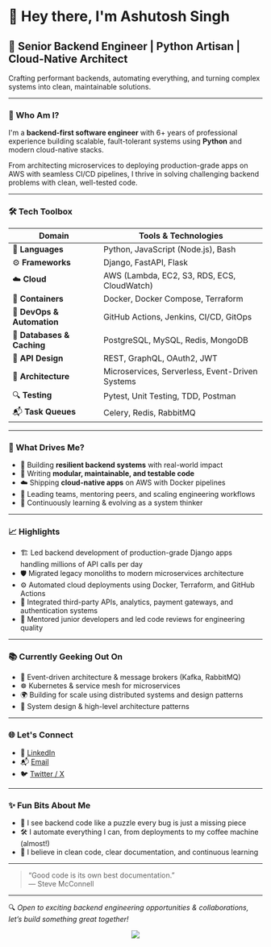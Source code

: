 # 👋 Hey there, I'm Ashutosh Singh

## 🚀 Senior Backend Engineer | Python Artisan | Cloud-Native Architect

Crafting performant backends, automating everything, and turning complex systems into clean, maintainable solutions.

---

### 🧠 Who Am I?

I'm a **backend-first software engineer** with 6+ years of professional experience building scalable, fault-tolerant systems using **Python** and modern cloud-native stacks.

From architecting microservices to deploying production-grade apps on AWS with seamless CI/CD pipelines, I thrive in solving challenging backend problems with clean, well-tested code.

---

### 🛠️ Tech Toolbox

| **Domain** | **Tools & Technologies** |
|------------|--------------------------|
| 🧬 **Languages** | Python, JavaScript (Node.js), Bash |
| ⚙️ **Frameworks** | Django, FastAPI, Flask |
| ☁️ **Cloud** | AWS (Lambda, EC2, S3, RDS, ECS, CloudWatch) |
| 🐳 **Containers** | Docker, Docker Compose, Terraform |
| 🚀 **DevOps & Automation** | GitHub Actions, Jenkins, CI/CD, GitOps |
| 🧵 **Databases & Caching** | PostgreSQL, MySQL, Redis, MongoDB |
| 🔗 **API Design** | REST, GraphQL, OAuth2, JWT |
| 🧩 **Architecture** | Microservices, Serverless, Event-Driven Systems |
| 🔍 **Testing** | Pytest, Unit Testing, TDD, Postman |
| 📬 **Task Queues** | Celery, Redis, RabbitMQ |

---

### 🧭 What Drives Me?

- 🔨 Building **resilient backend systems** with real-world impact
- 🧱 Writing **modular, maintainable, and testable code**
- ☁️ Shipping **cloud-native apps** on AWS with Docker pipelines
- 🚦 Leading teams, mentoring peers, and scaling engineering workflows
- 🧠 Continuously learning & evolving as a system thinker

---

### 📈 Highlights

- 🏗️ Led backend development of production-grade Django apps handling millions of API calls per day
- 🛡️ Migrated legacy monoliths to modern microservices architecture
- ⚙️ Automated cloud deployments using Docker, Terraform, and GitHub Actions
- 🧩 Integrated third-party APIs, analytics, payment gateways, and authentication systems
- 💬 Mentored junior developers and led code reviews for engineering quality

---

### 📚 Currently Geeking Out On

- 🔁 Event-driven architecture & message brokers (Kafka, RabbitMQ)
- ☸️ Kubernetes & service mesh for microservices
- 🌍 Building for scale using distributed systems and design patterns
- 🧠 System design & high-level architecture patterns

---

### 🌐 Let's Connect

- 🔗 [LinkedIn](https://www.linkedin.com/in/ashutoshsingh23/)
- 📬 [Email](mailto:singhashu2306@gmail.com)
- 🐦 [Twitter / X](https://x.com/ashuxml)

---

### ✨ Fun Bits About Me

- 🧩 I see backend code like a puzzle every bug is just a missing piece
- 🛠️ I automate everything I can, from deployments to my coffee machine (almost!)
- 📖 I believe in clean code, clear documentation, and continuous learning

---

> “Good code is its own best documentation.”  
> — Steve McConnell

---

🔍 *Open to exciting backend engineering opportunities & collaborations, let’s build something great together!*



<p align="center">
  <img src="https://github-readme-activity-graph.cyclic.app/graph?username=bugbeek&theme=react-dark" />
</p>

